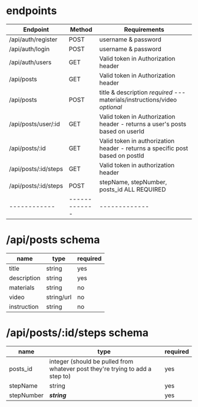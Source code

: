 # endpoints

Endpoint | Method | Requirements
------------ | ------------- | ------------- 
/api/auth/register | POST | username & password
/api/auth/login | POST | username & password
/api/auth/users | GET | Valid token in Authorization header
/api/posts | GET | Valid token in Authorization header
/api/posts | POST | title & description *required* --- materials/instructions/video *optional*
/api/posts/user/:id | GET | Valid token in Authorization header - returns a user's posts based on userId
/api/posts/:id | GET | Valid token in authorization header - returns a specific post based on postId
/api/posts/:id/steps | GET | Valid token in authorization header
/api/posts/:id/steps | POST | stepName, stepNumber, posts_id ALL REQUIRED
------------ | ------------- | ------------- 


# /api/posts schema

name | type | required
---- | ---- | --------
title|string|yes
description|string|yes
materials|string|no
video|string/url|no
instruction|string|no

# /api/posts/:id/steps schema

name | type | required
---- | ---- | --------
posts_id|integer (should be pulled from whatever post they're trying to add a step to)|yes
stepName|string|yes
stepNumber|***string***|yes


